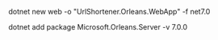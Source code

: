 dotnet new web -o "UrlShortener.Orleans.WebApp" -f net7.0


dotnet add package Microsoft.Orleans.Server -v 7.0.0